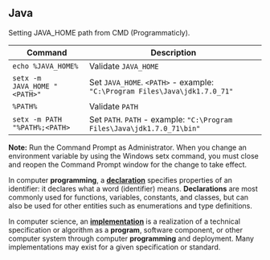 Java 
----

Setting JAVA_HOME path from CMD (Programmaticly).

Command                       | Description
------------------------------|-----------------------------------------------------------------------------
`echo %JAVA_HOME%`            | Validate `JAVA_HOME`
`setx -m JAVA_HOME "<PATH>"`  | Set `JAVA_HOME`. `<PATH>` - example: `"C:\Program Files\Java\jdk1.7.0_71"`
`%PATH%`                      | Validate `PATH`
`setx -m PATH "%PATH%;<PATH>` | Set `PATH`. `PATH` - example: `"C:\Program Files\Java\jdk1.7.0_71\bin"`

**Note:** Run the Command Prompt as Administrator. When you change an environment variable by using the Windows setx command, you must close and reopen the Command Prompt window for the change to take effect.

In computer **programming**, a [**declaration**](http://en.wikipedia.org/wiki/Declaration_%28computer_programming%29) specifies properties of an identifier: it declares what a word (identifier) means. **Declarations** are most commonly used for functions, variables, constants, and classes, but can also be used for other entities such as enumerations and type definitions.

In computer science, an [**implementation**](http://en.wikipedia.org/wiki/Implementation) is a realization of a technical specification or algorithm as a **program**, software component, or other computer system through computer **programming** and deployment. Many implementations may exist for a given specification or standard.
